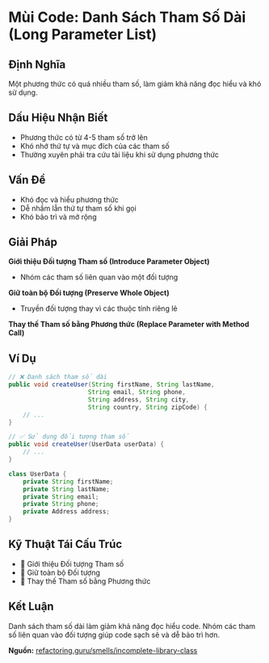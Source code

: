 # **Mùi Code: Danh Sách Tham Số Dài (Long Parameter List)**

## **Định Nghĩa**
Một phương thức có quá nhiều tham số, làm giảm khả năng đọc hiểu và khó sử dụng.

## **Dấu Hiệu Nhận Biết**
- Phương thức có từ 4-5 tham số trở lên
- Khó nhớ thứ tự và mục đích của các tham số
- Thường xuyên phải tra cứu tài liệu khi sử dụng phương thức

## **Vấn Đề**
- Khó đọc và hiểu phương thức
- Dễ nhầm lẫn thứ tự tham số khi gọi
- Khó bảo trì và mở rộng

## **Giải Pháp**
**Giới thiệu Đối tượng Tham số (Introduce Parameter Object)**
- Nhóm các tham số liên quan vào một đối tượng

**Giữ toàn bộ Đối tượng (Preserve Whole Object)**
- Truyền đối tượng thay vì các thuộc tính riêng lẻ

**Thay thế Tham số bằng Phương thức (Replace Parameter with Method Call)**

## **Ví Dụ**
```java
// ❌ Danh sách tham số dài
public void createUser(String firstName, String lastName, 
                      String email, String phone, 
                      String address, String city, 
                      String country, String zipCode) {
    // ...
}

// ✅ Sử dụng đối tượng tham số
public void createUser(UserData userData) {
    // ...
}

class UserData {
    private String firstName;
    private String lastName;
    private String email;
    private String phone;
    private Address address;
}
```

## **Kỹ Thuật Tái Cấu Trúc**
- 🔧 Giới thiệu Đối tượng Tham số
- 🔧 Giữ toàn bộ Đối tượng
- 🔧 Thay thế Tham số bằng Phương thức

## **Kết Luận**
Danh sách tham số dài làm giảm khả năng đọc hiểu code. Nhóm các tham số liên quan vào đối tượng giúp code sạch sẽ và dễ bảo trì hơn.

**Nguồn:** [refactoring.guru/smells/incomplete-library-class](https://refactoring.guru/smells/incomplete-library-class)
